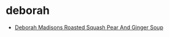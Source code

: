 # deborah

 * [Deborah Madisons Roasted Squash Pear And Ginger Soup](../../index/d/deborah-madisons-roasted-squash-pear-and-ginger-soup-355879.json)
